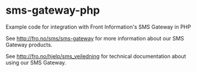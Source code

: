 # sms-gateway-php
Example code for integration with Front Information's SMS Gateway in PHP

See http://fro.no/sms/sms-gateway for more information about our SMS Gateway products.

See http://fro.no/hjelp/sms_veiledning for technical documentation about using our SMS Gateway.
